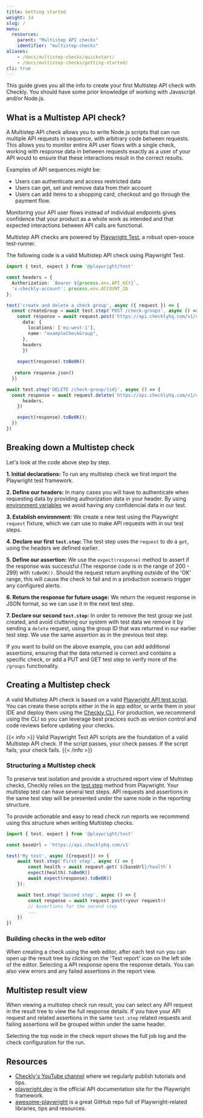 ```yaml
---
title: Getting started
weight: 14
slug: /
menu:
  resources:
    parent: "Multistep API checks"
    identifier: "multistep-checks"
aliases:
    - /docs/multistep-checks/quickstart/
    - /docs/multistep-checks/getting-started/
cli: true
---
```


This guide gives you all the info to create your first Multistep API check with Checkly. You should have some prior
knowledge of working with Javascript and/or Node.js.

## What is a Multistep API check?

A Multistep API check allows you to write Node.js scripts that can run multiple API requests in sequence, with arbitrary code between requests. This allows you to monitor entire API user flows with a single check, working with response data in between requests exactly as a user of your API would to ensure that these interactions result in the correct results.

Examples of API sequences might be:
* Users can authenticate and access restricted data
* Users can get, set and remove data from their account
* Users can add items to a shopping card, checkout and go through the payment flow.

Monitoring your API user flows instead of individual endpoints gives confidence that your product as a whole work as intended and that expected interactions between API calls are functional.

Multistep API checks are powered by [Playwright Test](https://playwright.dev/docs/api-testing), a robust open-souce test-runner.

The following code is a valid Multistep API check using Playwright Test.

```ts
import { test, expect } from '@playwright/test'

const headers = {
  Authorization: `Bearer ${process.env.API_KEY}`,
  'x-checkly-account': process.env.ACCOUNT_ID
};

test('create and delete a check group', async ({ request }) => {
  const createGroup = await test.step('POST /check-groups', async () => {
    const response = await request.post('https://api.checklyhq.com/v1/check-groups', {
      data: {
        locations: ['eu-west-1'],
        name: "exampleCheckGroup",
      },
      headers
      })
    
    expect(response).toBeOK()
   
   return response.json()
  })

await test.step('DELETE /check-group/{id}', async () => {
  const response = await request.delete(`https://api.checklyhq.com/v1/check-groups/${createGroup.id}`, {
      headers,
    })

    expect(response).toBeOK();
  })
})
```

## Breaking down a Multistep check

Let's look at the code above step by step.

**1. Initial declarations:** To run any multistep check we first import the Playwright test framework.

**2. Define our headers:** In many cases you will have to authenticate when requesting data by providing authorization data in your header. By using [environment variables](/docs/browser-checks/variables/) we avoid having any confidencial data in our test.

**3. Establish environment:** We create a new test using the Playwright `request` fixture, which we can use to make API requests with in our test steps.

**4. Declare our first `test.step`:** The test step uses the `request` to do a `get`, using the headers we defined earlier.

**5. Define our assertion:** We use the `expect(response)` method to assert if the response was successful (The response code is in the range of 200 - 299) with `toBeOK()`. Should the request return anything outside of the 'OK' range, this will cause the check to fail and in a production scenario trigger any configured alerts.

**6. Return the response for future usage:** We return the request response in JSON format, so we can use it in the next test step.

**7. Declare our second `test.step`:** In order to remove the test group we just created, and avoid cluttering our system with test data we remove it by sending a `delete` request, using the group ID that was returned in our earlier test step. We use the same assertion as in the previous test step.

If you want to build on the above example, you can add additional assertions, ensuring that the data returned is correct and contains a specific check, or add a PUT and GET test step to verify more of the `/groups` functionality.

## Creating a Multistep check

A valid Multistep API check is based on a valid [Playwright API test script](https://playwright.dev/docs/api-testing). You can create these scripts either in the in app editor, or write them in your IDE and deploy them using the [Checkly CLI](https://www.checklyhq.com/docs/cli/). For production, we recommend using the CLI so you can leverage best pracices such as version control and code reviews before updating your checks.

{{< info >}}
Valid Playwright Test API scripts are the foundation of a valid Multistep API check. If the script passes, your check passes.
If the script fails, your check fails.
{{< /info >}}

### Structuring a Multistep check

To preserve test isolation and provide a structured report view of Multistep checks, Checkly relies on the [test.step](https://playwright.dev/docs/api/class-test#test-step) method from Playwright. Your multistep test can have several test steps. 
API requests and assertions in the same test step will be presented under the same node in the reporting structure. 

To provide actionable and easy to read check run reports we recommend using this structure when writing Multistep checks.

```ts
import { test, expect } from '@playwright/test'

const baseUrl = 'https://api.checklyhq.com/v1'

test('My test', async ({request}) => {
    await test.step('First step', async () => {
        const health = await request.get(`${baseUrl}/health`)
        expect(health).toBeOK()
        await expect(response).toBeOK()
    });

    await test.step('Second step', async () => {
        const response = await request.post(<your request>)
        // Assertions for the second step
        ...
    })
})
```

### Building checks in the web editor

When creating a check using the web editor, after each test run you can open up the result tree by clicking on the 'Test report' icon on the left side of the editor. Selecting a API response opens the response details. You can also view errors and any failed assertions in the report view.

## Multistep result view

When viewing a multistep check run result, you can select any API request in the result tree to view the full response details. If you have your API request and related assertions in the same `test.step` related requests and failing assertions will be grouped within under the same header.

Selecting the top node in the check report shows the full job log and the check configuration for the run.

## Resources

- [Checkly's YouTube channel](https://www.youtube.com/@ChecklyHQ) where we regularly publish tutorials and tips.
- [playwright.dev](https://playwright.dev/) is the official API documentation site for the Playwright framework.
- [awesome-playwright](https://github.com/mxschmitt/awesome-playwright) is a great GitHub repo full of
Playwright-related libraries, tips and resources.